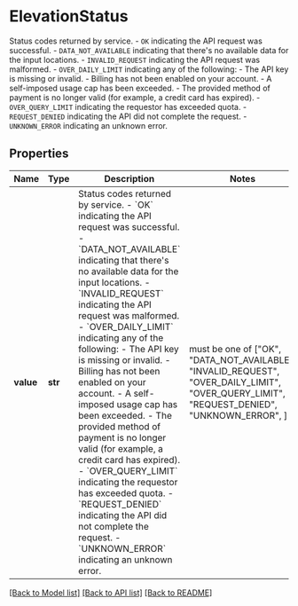 # ElevationStatus

Status codes returned by service. - `OK` indicating the API request was successful. - `DATA_NOT_AVAILABLE` indicating that there's no available data for the input locations.  - `INVALID_REQUEST` indicating the API request was malformed. - `OVER_DAILY_LIMIT` indicating any of the following:   - The API key is missing or invalid.   - Billing has not been enabled on your account.   - A self-imposed usage cap has been exceeded.   - The provided method of payment is no longer valid (for example, a credit card has expired). - `OVER_QUERY_LIMIT` indicating the requestor has exceeded quota. - `REQUEST_DENIED` indicating the API did not complete the request. - `UNKNOWN_ERROR` indicating an unknown error. 

## Properties
Name | Type | Description | Notes
------------ | ------------- | ------------- | -------------
**value** | **str** | Status codes returned by service. - &#x60;OK&#x60; indicating the API request was successful. - &#x60;DATA_NOT_AVAILABLE&#x60; indicating that there&#39;s no available data for the input locations.  - &#x60;INVALID_REQUEST&#x60; indicating the API request was malformed. - &#x60;OVER_DAILY_LIMIT&#x60; indicating any of the following:   - The API key is missing or invalid.   - Billing has not been enabled on your account.   - A self-imposed usage cap has been exceeded.   - The provided method of payment is no longer valid (for example, a credit card has expired). - &#x60;OVER_QUERY_LIMIT&#x60; indicating the requestor has exceeded quota. - &#x60;REQUEST_DENIED&#x60; indicating the API did not complete the request. - &#x60;UNKNOWN_ERROR&#x60; indicating an unknown error.  |  must be one of ["OK", "DATA_NOT_AVAILABLE", "INVALID_REQUEST", "OVER_DAILY_LIMIT", "OVER_QUERY_LIMIT", "REQUEST_DENIED", "UNKNOWN_ERROR", ]

[[Back to Model list]](../README.md#documentation-for-models) [[Back to API list]](../README.md#documentation-for-api-endpoints) [[Back to README]](../README.md)


